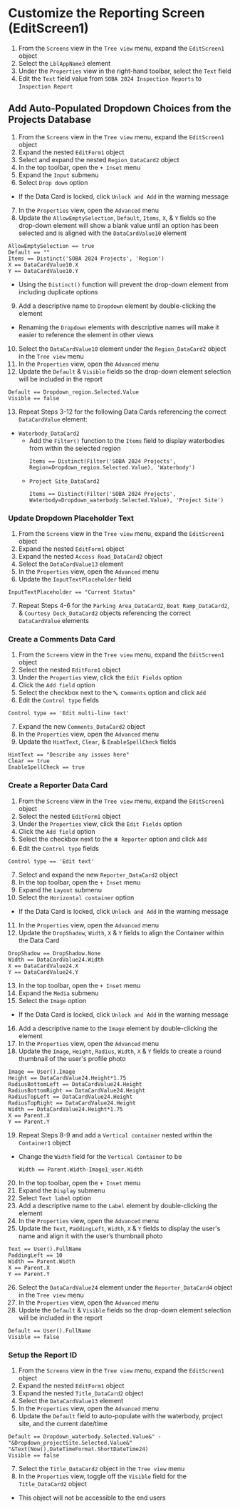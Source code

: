 # Customize the Reporting Screen (EditScreen1)

1. From the `Screens` view in the `Tree view` menu, expand the `EditScreen1` object
2. Select the `LblAppName3` element
3. Under the `Properties` view in the right-hand toolbar, select the `Text` field
4. Edit the `Text` field value from `SOBA 2024 Inspection Reports` to `Inspection Report`

## Add Auto-Populated Dropdown Choices from the Projects Database

1. From the `Screens` view in the `Tree view` menu, expand the `EditScreen1` object
2. Expand the nested `EditForm1` object
3. Select and expand the nested `Region_DataCard2` object
4. In the top toolbar, open the `+ Inset` menu
5. Expand the `Input` submenu
6. Select `Drop down` option
  - If the Data Card is locked, click `Unlock and Add` in the warning message
7. In the `Properties` view, open the `Advanced` menu
8. Update the `AllowEmptySelection`, `Default`, `Items`, `X`, & `Y` fields so the drop-down element will show a blank value until an option has been selected and is aligned with the `DataCardValue10` element
  ```visual-basic
  AllowEmptySelection == true
  Default == ""
  Items == Distinct('SOBA 2024 Projects', 'Region')
  X == DataCardValue10.X
  Y == DataCardValue10.Y
  ```
  - Using the `Distinct()` function will prevent the drop-down element from including duplicate options
9. Add a descriptive name to `Dropdown` element by double-clicking the element
  - Renaming the `Dropdown` elements with descriptive names will make it easier to reference the element in other views
10. Select the `DataCardValue10` element under the `Region_DataCard2` object in the `Tree view` menu
11. In the `Properties` view, open the `Advanced` menu
12. Update the `Default` & `Visible` fields so the drop-down element selection will be included in the report
  ```visual-basic
  Default == Dropdown_region.Selected.Value
  Visible == false
  ```
13. Repeat Steps 3-12 for the following Data Cards referencing the correct `DataCardValue` element:
  - `Waterbody_DataCard2`
    - Add the `Filter()` function to the `Items` field to display waterbodies from within the selected region
      ```visual-basic
      Items == Distinct(Filter('SOBA 2024 Projects', Region=Dropdown_region.Selected.Value), 'Waterbody')   
      ```
    - `Project Site_DataCard2`
      ```visual-basic
      Items == Distinct(Filter('SOBA 2024 Projects', Waterbody=Dropdown_waterbody.Selected.Value), 'Project Site')
      ```

### Update Dropdown Placeholder Text

1. From the `Screens` view in the `Tree view` menu, expand the `EditScreen1` object
2. Expand the nested `EditForm1` object
3. Expand the nested `Access Road_DataCard2` object
4. Select the `DataCardValue13` element
5. In the `Properties` view, open the `Advanced` menu
6. Update the `InputTextPlaceholder` field
  ```visual-basic
  InputTextPlaceholder == "Current Status"
  ```
7. Repeat Steps 4-6 for the `Parking Area_DataCard2`, `Boat Ramp_DataCard2`, & `Courtesy Dock_DataCard2` objects referencing the correct `DataCardValue` elements

### Create a Comments Data Card

1. From the `Screens` view in the `Tree view` menu, expand the `EditScreen1` object
2. Select the nested `EditForm1` object
3. Under the `Properties` view, click the `Edit Fields` option
4. Click the `Add field` option
5. Select the checkbox next to the `🔤 Comments` option and click `Add` 
6. Edit the `Control type` fields
  ```visual-basic
  Control type == 'Edit multi-line text'
  ```
7. Expand the new `Comments_DataCard2` object
8. In the `Properties` view, open the `Advanced` menu
9. Update the `HintText`, `Clear`, & `EnableSpellCheck` fields 
  ```visual-basic
  HintText == "Describe any issues here"
  Clear == true
  EnableSpellCheck == true
  ```

### Create a Reporter Data Card

1. From the `Screens` view in the `Tree view` menu, expand the `EditScreen1` object
2. Select the nested `EditForm1` object
3. Under the `Properties` view, click the `Edit Fields` option
4. Click the `Add field` option
5. Select the checkbox next to the `⏸️ Reporter` option and click `Add` 
6. Edit the `Control type` fields
  ```visual-basic
  Control type == 'Edit text'
  ```
7. Select and expand the new `Reporter_DataCard2` object
8. In the top toolbar, open the `+ Inset` menu
9. Expand the `Layout` submenu
10. Select the `Horizontal container` option
  - If the Data Card is locked, click `Unlock and Add` in the warning message
11. In the `Properties` view, open the `Advanced` menu
12. Update the `DropShadow`, `Width`, `X` & `Y` fields to align the Container within the Data Card
  ```visual-basic
  DropShadow == DropShadow.None
  Width == DataCardValue24.Width
  X == DataCardValue24.X
  Y == DataCardValue24.Y
  ```
13. In the top toolbar, open the `+ Inset` menu
14. Expand the `Media` submenu
15. Select the `Image` option
  - If the Data Card is locked, click `Unlock and Add` in the warning message
16. Add a descriptive name to the `Image` element by double-clicking the element
17. In the `Properties` view, open the `Advanced` menu
18. Update the `Image`, `Height`, `Radius`, `Width`, `X` & `Y` fields to create a round thumbnail of the user's profile photo
  ```visual-basic
  Image == User().Image
  Height == DataCardValue24.Height*1.75
  RadiusBottomLeft == DataCardValue24.Height
  RadiusBottomRight == DataCardValue24.Height
  RadiusTopLeft == DataCardValue24.Height
  RadiusTopRight == DataCardValue24.Height
  Width == DataCardValue24.Height*1.75
  X == Parent.X
  Y == Parent.Y
  ```
19. Repeat Steps 8-9 and add a `Vertical container` nested within the `Container1` object
  - Change the `Width` field for the `Vertical Container` to be
    ```visual-basic
    Width == Parent.Width-Image1_user.Width
    ```
20. In the top toolbar, open the `+ Inset` menu
21. Expand the `Display` submenu
22. Select `Text label` option
23. Add a descriptive name to the `Label` element by double-clicking the element
24. In the `Properties` view, open the `Advanced` menu
25. Update the `Text`, `PaddingLeft`, `Width`, `X` & `Y` fields to display the user's name and align it with the user’s thumbnail photo
  ```visual-basic
  Text == User().FullName
  PaddingLeft == 10
  Width == Parent.Width
  X == Parent.X
  Y == Parent.Y
  ```
26. Select the `DataCardValue24` element under the `Reporter_DataCard4` object in the `Tree view` menu
27. In the `Properties` view, open the `Advanced` menu
28. Update the `Default` & `Visible` fields so the drop-down element selection will be included in the report
  ```visual-basic
  Default == User().FullName
  Visible == false
  ```

### Setup the Report ID

1. From the `Screens` view in the `Tree view` menu, expand the `EditScreen1` object
2. Expand the nested `EditForm1` object
3. Expand the nested `Title_DataCard2` object
4. Select the `DataCardValue13` element
5. In the `Properties` view, open the `Advanced` menu
6. Update the `Default` field to auto-populate with the waterbody, project site, and the current date/time
  ```visual-basic
  Default == Dropdown_waterbody.Selected.Value&" - "&Dropdown_projectSite.Selected.Value&" "&Text(Now(),DateTimeFormat.ShortDateTime24)
  Visible == false
  ```
7. Select the `Title_DataCard2` object in the `Tree view` menu
8. In the `Properties` view, toggle off the `Visible` field for the `Title_DataCard2` object
  - This object will not be accessible to the end users
